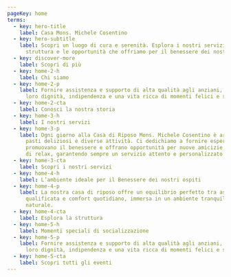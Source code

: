 ```yaml
---
pageKey: home
terms:
  - key: hero-title
    label: Casa Mons. Michele Cosentino
  - key: hero-subtitle
    label: Scopri un luogo di cura e serenità. Esplora i nostri servizi, la
      struttura e le opportunità che offriamo per il benessere dei nostri ospiti
  - key: discover-more
    label: Scopri di più
  - key: home-2-h
    label: Chi siamo
  - key: home-2-p
    label: Fornire assistenza e supporto di alta qualità agli anziani, garantendo
      loro dignità, indipendenza e una vita ricca di momenti felici e sereni.
  - key: home-2-cta
    label: Conosci la nostra storia
  - key: home-3-h
    label: I nostri servizi
  - key: home-3-p
    label: Ogni giorno alla Casa di Riposo Mons. Michele Cosentino è arricchito da
      pasti deliziosi e diverse attività. Ci dedichiamo a fornire esperienze che
      promuovano il benessere e offrano opportunità per nuove amicizie e momenti
      di relax, garantendo sempre un servizio attento e personalizzato.
  - key: home-3-cta
    label: Scopri i nostri servizi
  - key: home-4-h
    label: L’ambiente ideale per il Benessere dei nostri ospiti
  - key: home-4-p
    label: La nostra casa di riposo offre un equilibrio perfetto tra assistenza
      qualificata e comfort quotidiano, immersa in un ambiente tranquillo e
      naturale.
  - key: home-4-cta
    label: Esplora la struttura
  - key: home-5-h
    label: Momenti speciali di socializzazione
  - key: home-5-p
    label: Fornire assistenza e supporto di alta qualità agli anziani, garantendo
      loro dignità, indipendenza e una vita ricca di momenti felici e sereni.
  - key: home-5-cta
    label: Scopri tutti gli eventi
---
```

